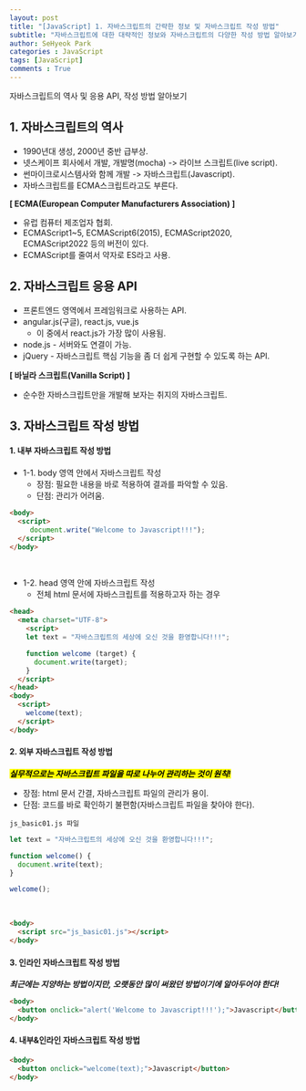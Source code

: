 ```yaml
---
layout: post
title: "[JavaScript] 1. 자바스크립트의 간략한 정보 및 자바스크립트 작성 방법"
subtitle: "자바스크립트에 대한 대략적인 정보와 자바스크립트의 다양한 작성 방법 알아보기"
author: SeHyeok Park
categories : JavaScript
tags: [JavaScript]
comments : True
---
```

<div id='preview' class='display-none'>
자바스크립트의 역사 및 응용 API, 작성 방법 알아보기
</div>

## 1. 자바스크립트의 역사
- 1990년대 생성, 2000년 중반 급부상.
- 넷스케이프 회사에서 개발, 개발명(mocha) -> 라이브 스크립트(live script).
- 썬마이크로시스템사와 함께 개발 -> 자바스크립트(Javascript).
- 자바스크립트를 ECMA스크립트라고도 부른다.

**[ ECMA(European Computer Manufacturers Association) ]**
- 유럽 컴퓨터 제조업자 협회.
- ECMAScript1~5, ECMAScript6(2015), ECMAScript2020, ECMAScript2022 등의 버전이 있다.
- ECMAScript를 줄여서 약자로 ES라고 사용.

## 2. 자바스크립트 응용 API
- 프론트엔드 영역에서 프레임워크로 사용하는 API.
- angular.js(구글), react.js, vue.js
  - 이 중에서 react.js가 가장 많이 사용됨.
- node.js - 서버와도 연결이 가능.
- jQuery - 자바스크립트 핵심 기능을 좀 더 쉽게 구현할 수 있도록 하는 API.

**[ 바닐라 스크립트(Vanilla Script) ]**
- 순수한 자바스크립트만을 개발해 보자는 취지의 자바스크립트.

## 3. 자바스크립트 작성 방법
#### 1. 내부 자바스크립트 작성 방법
- 1-1. body 영역 안에서 자바스크립트 작성
  - 장점: 필요한 내용을 바로 적용하여 결과를 파악할 수 있음.
  - 단점: 관리가 어려움.

```html
<body>
  <script>
     document.write("Welcome to Javascript!!!");
  </script>
</body>
```

<br>

- 1-2. head 영역 안에 자바스크립트 작성
  - 전체 html 문서에 자바스크립트를 적용하고자 하는 경우
```html
<head>
  <meta charset="UTF-8">
    <script>
    let text = "자바스크립트의 세상에 오신 것을 환영합니다!!!";

    function welcome (target) {
      document.write(target);
    }
  </script>
</head>
<body>
  <script>
    welcome(text);
  </script>
</body>
```

#### 2. 외부 자바스크립트 작성 방법
***<mark>실무적으로는 자바스크립트 파일을 따로 나누어 관리하는 것이 원칙!</mark>***
- 장점: html 문서 간결, 자바스크립트 파일의 관리가 용이.
- 단점: 코드를 바로 확인하기 불편함(자바스크립트 파일을 찾아야 한다).

`js_basic01.js 파일`
```javascript
let text = "자바스크립트의 세상에 오신 것을 환영합니다!!!";

function welcome() {
  document.write(text);
}

welcome();
```

<br>

```html
<body>
  <script src="js_basic01.js"></script>
</body>
```
#### 3. 인라인 자바스크립트 작성 방법
***최근에는 지양하는 방법이지만, 오랫동안 많이 써왔던 방법이기에 알아두어야 한다!***
```html
<body>
  <button onclick="alert('Welcome to Javascript!!!');">Javascript</button>
</body>
```

#### 4. 내부&인라인 자바스크립트 작성 방법
```html
<body>
  <button onclick="welcome(text);">Javascript</button>
</body>
```


